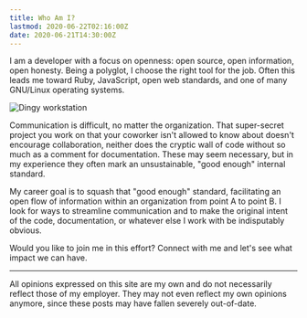 ```yaml
---
title: Who Am I?
lastmod: 2020-06-22T02:16:00Z
date: 2020-06-21T14:30:00Z
---
```


I am a developer with a focus on openness: open source, open information, open honesty. Being a polyglot, I choose the right tool for the job. Often this leads me toward Ruby, JavaScript, open web standards, and one of many GNU/Linux operating systems.

![Dingy workstation](/work/remote-work-desk.svg)

Communication is difficult, no matter the organization. That super-secret project you work on that your coworker isn't allowed to know about doesn't encourage collaboration, neither does the cryptic wall of code without so much as a comment for documentation. These may seem necessary, but in my experience they often mark an unsustainable, "good enough" internal standard.

My career goal is to squash that "good enough" standard, facilitating an open flow of information within an organization from point A to point B. I look for ways to streamline communication and to make the original intent of the code, documentation, or whatever else I work with be indisputably obvious.

Would you like to join me in this effort? Connect with me and let's see what impact we can have.

---

All opinions expressed on this site are my own and do not necessarily reflect those of my employer. They may not even reflect my own opinions anymore, since these posts may have fallen severely out-of-date.
